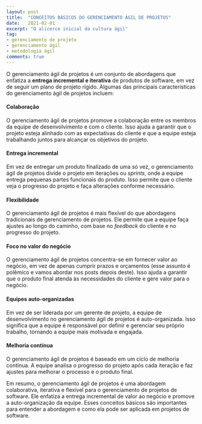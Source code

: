 ```yaml
---
layout: post
title:  "CONCEITOS BÁSICOS DO GERENCIAMENTO ÁGIL DE PROJETOS"
date:   2021-02-01
excerpt: "O alicerce inicial da cultura ágil"
tag:
- gerenciamento de projeto
- gerenciamento ágil
- metodologia ágil
comments: true
---
```

O gerenciamento ágil de projetos é um conjunto de abordagens que enfatiza a **entrega incremental e iterativa** de produtos de software, em vez de seguir um plano de projeto rígido. Algumas das principais características do gerenciamento ágil de projetos incluem:

#### Colaboração
O gerenciamento ágil de projetos promove a colaboração entre os membros da equipe de desenvolvimento e com o cliente. Isso ajuda a garantir que o projeto esteja alinhado com as expectativas do cliente e que a equipe esteja trabalhando juntos para alcançar os objetivos do projeto.

#### Entrega incremental
Em vez de entregar um produto finalizado de uma só vez, o gerenciamento ágil de projetos divide o projeto em iterações ou *sprints*, onde a equipe entrega pequenas partes funcionais do produto. Isso permite que o cliente veja o progresso do projeto e faça alterações conforme necessário.

#### Flexibilidade
O gerenciamento ágil de projetos é mais flexível do que abordagens tradicionais de gerenciamento de projetos. Ele permite que a equipe faça ajustes ao longo do caminho, com base no *feedback* do cliente e no progresso do projeto.

#### Foco no valor do negócio
O gerenciamento ágil de projetos concentra-se em fornecer valor ao negócio, em vez de apenas cumprir prazos e orçamentos (esse assunto é polêmico e vamos abordar nos posts depois deste). Isso ajuda a garantir que o produto final atenda às necessidades do cliente e gere valor para o negócio.

#### Equipes auto-organizadas
Em vez de ser liderada por um gerente de projeto, a equipe de desenvolvimento no gerenciamento ágil de projetos é auto-organizada. Isso significa que a equipe é responsável por definir e gerenciar seu próprio trabalho, tornando a equipe mais motivada e engajada.

#### Melhoria contínua
O gerenciamento ágil de projetos é baseado em um ciclo de melhoria contínua. A equipe analisa o progresso do projeto após cada iteração e faz ajustes para melhorar o processo e o produto final.

Em resumo, o gerenciamento ágil de projetos é uma abordagem colaborativa, iterativa e flexível para o gerenciamento de projetos de software. Ele enfatiza a entrega incremental de valor ao negócio e promove a auto-organização da equipe. Esses conceitos básicos são importantes para entender a abordagem e como ela pode ser aplicada em projetos de software.